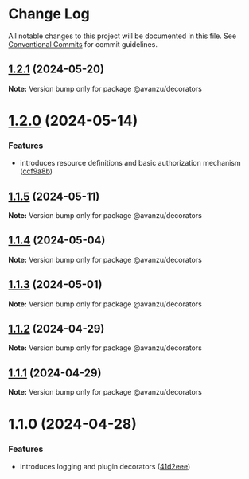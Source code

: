# Change Log

All notable changes to this project will be documented in this file.
See [Conventional Commits](https://conventionalcommits.org) for commit guidelines.

## [1.2.1](https://github.com/avanzu/node-packages/compare/@avanzu/decorators@1.2.0...@avanzu/decorators@1.2.1) (2024-05-20)

**Note:** Version bump only for package @avanzu/decorators





# [1.2.0](https://github.com/avanzu/node-packages/compare/@avanzu/decorators@1.1.5...@avanzu/decorators@1.2.0) (2024-05-14)


### Features

* introduces resource definitions and basic authorization mechanism ([ccf9a8b](https://github.com/avanzu/node-packages/commit/ccf9a8b3f167151f3a4d88638d81dcca3c814d1b))





## [1.1.5](https://github.com/avanzu/node-packages/compare/@avanzu/decorators@1.1.4...@avanzu/decorators@1.1.5) (2024-05-11)

**Note:** Version bump only for package @avanzu/decorators





## [1.1.4](https://github.com/avanzu/node-packages/compare/@avanzu/decorators@1.1.3...@avanzu/decorators@1.1.4) (2024-05-04)

**Note:** Version bump only for package @avanzu/decorators





## [1.1.3](https://github.com/avanzu/node-packages/compare/@avanzu/decorators@1.1.2...@avanzu/decorators@1.1.3) (2024-05-01)

**Note:** Version bump only for package @avanzu/decorators





## [1.1.2](https://github.com/avanzu/node-packages/compare/@avanzu/decorators@1.1.1...@avanzu/decorators@1.1.2) (2024-04-29)

**Note:** Version bump only for package @avanzu/decorators





## [1.1.1](https://github.com/avanzu/node-packages/compare/@avanzu/decorators@1.1.0...@avanzu/decorators@1.1.1) (2024-04-29)

**Note:** Version bump only for package @avanzu/decorators





# 1.1.0 (2024-04-28)


### Features

* introduces logging and plugin decorators ([41d2eee](https://github.com/avanzu/node-packages/commit/41d2eee3bd3baba5a5893810bc64c47cf6014c8c))
